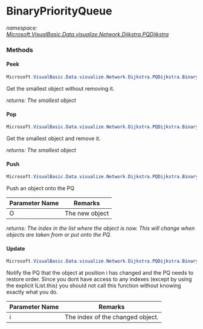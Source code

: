 ﻿# BinaryPriorityQueue
_namespace: <a href="#" onClick="load('/docs/Microsoft.VisualBasic.Data.visualize.Network.Dijkstra.PQDijkstra/index.md')">Microsoft.VisualBasic.Data.visualize.Network.Dijkstra.PQDijkstra</a>_





### Methods

#### Peek
```csharp
Microsoft.VisualBasic.Data.visualize.Network.Dijkstra.PQDijkstra.BinaryPriorityQueue.Peek
```
Get the smallest object without removing it.

_returns: The smallest object_

#### Pop
```csharp
Microsoft.VisualBasic.Data.visualize.Network.Dijkstra.PQDijkstra.BinaryPriorityQueue.Pop
```
Get the smallest object and remove it.

_returns: The smallest object_

#### Push
```csharp
Microsoft.VisualBasic.Data.visualize.Network.Dijkstra.PQDijkstra.BinaryPriorityQueue.Push(System.Object)
```
Push an object onto the PQ

|Parameter Name|Remarks|
|--------------|-------|
|O|The new object|


_returns: The index in the list where the object is _now_. This will change when objects are taken from or put onto the PQ._

#### Update
```csharp
Microsoft.VisualBasic.Data.visualize.Network.Dijkstra.PQDijkstra.BinaryPriorityQueue.Update(System.Int32)
```
Notify the PQ that the object at position i has changed
 and the PQ needs to restore order.
 Since you dont have access to any indexes (except by using the
 explicit IList.this) you should not call this function without knowing exactly
 what you do.

|Parameter Name|Remarks|
|--------------|-------|
|i|The index of the changed object.|



